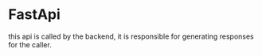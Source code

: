 # FastApi
this api is called by the backend, it is responsible for generating responses for the caller. 
